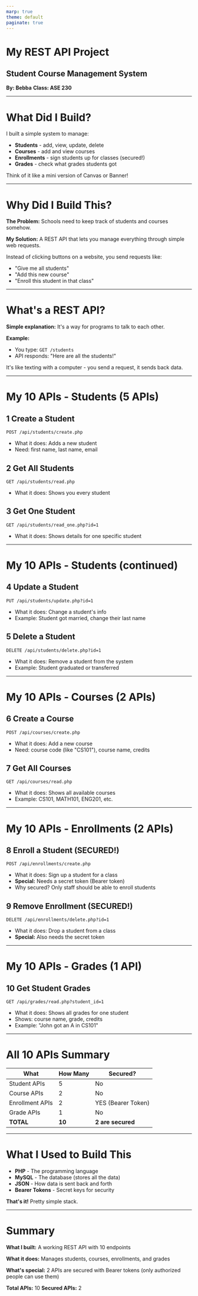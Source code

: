 ```yaml
---
marp: true
theme: default
paginate: true
---
```


# My REST API Project
## Student Course Management System

**By: Bebba**
**Class: ASE 230**

---

# What Did I Build?

I built a simple system to manage:
- **Students** - add, view, update, delete
- **Courses** - add and view courses  
- **Enrollments** - sign students up for classes (secured!)
- **Grades** - check what grades students got

Think of it like a mini version of Canvas or Banner!

---

# Why Did I Build This?

**The Problem:**
Schools need to keep track of students and courses somehow.

**My Solution:**
A REST API that lets you manage everything through simple web requests.

Instead of clicking buttons on a website, you send requests like:
- "Give me all students"
- "Add this new course"
- "Enroll this student in that class"

---

# What's a REST API?

**Simple explanation:**
It's a way for programs to talk to each other.

**Example:**
- You type: `GET /students`
- API responds: "Here are all the students!"

It's like texting with a computer - you send a request, it sends back data.

---

# My 10 APIs - Students (5 APIs)

## 1 Create a Student
`POST /api/students/create.php`
- What it does: Adds a new student
- Need: first name, last name, email

## 2  Get All Students  
`GET /api/students/read.php`
- What it does: Shows you every student

## 3  Get One Student
`GET /api/students/read_one.php?id=1`
- What it does: Shows details for one specific student

---

# My 10 APIs - Students (continued)

## 4  Update a Student
`PUT /api/students/update.php?id=1`
- What it does: Change a student's info
- Example: Student got married, change their last name

## 5  Delete a Student
`DELETE /api/students/delete.php?id=1`
- What it does: Remove a student from the system
- Example: Student graduated or transferred

---

# My 10 APIs - Courses (2 APIs)

## 6  Create a Course
`POST /api/courses/create.php`
- What it does: Add a new course
- Need: course code (like "CS101"), course name, credits

## 7  Get All Courses
`GET /api/courses/read.php`
- What it does: Shows all available courses
- Example: CS101, MATH101, ENG201, etc.

---

# My 10 APIs - Enrollments (2 APIs) 

## 8  Enroll a Student (SECURED!)
`POST /api/enrollments/create.php`
- What it does: Sign up a student for a class
- **Special:** Needs a secret token (Bearer token)
- Why secured? Only staff should be able to enroll students

## 9  Remove Enrollment (SECURED!)
`DELETE /api/enrollments/delete.php?id=1`
- What it does: Drop a student from a class
- **Special:** Also needs the secret token

---

# My 10 APIs - Grades (1 API)

## 10  Get Student Grades
`GET /api/grades/read.php?student_id=1`
- What it does: Shows all grades for one student
- Shows: course name, grade, credits
- Example: "John got an A in CS101"

---

# All 10 APIs Summary

| What | How Many | Secured? |
|------|----------|----------|
| Student APIs | 5 | No |
| Course APIs | 2 | No |
| Enrollment APIs | 2 |  YES (Bearer Token) |
| Grade APIs | 1 | No |
| **TOTAL** | **10** | **2 are secured** |

---

# What I Used to Build This

- **PHP** - The programming language
- **MySQL** - The database (stores all the data)
- **JSON** - How data is sent back and forth
- **Bearer Tokens** - Secret keys for security

**That's it!** Pretty simple stack.

---

# Summary

**What I built:**
A working REST API with 10 endpoints

**What it does:**
Manages students, courses, enrollments, and grades

**What's special:**
2 APIs are secured with Bearer tokens (only authorized people can use them)

**Total APIs:** 10 
**Secured APIs:** 2 
